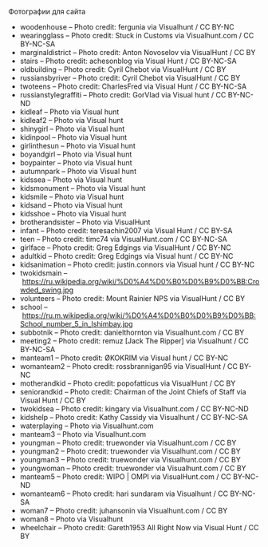 Фотографии для сайта
* woodenhouse – Photo credit: fergunia via Visualhunt /  CC BY-NC
* wearingglass – Photo credit: Stuck in Customs via Visualhunt.com /  CC BY-NC-SA
* marginaldistrict – Photo credit: Anton Novoselov via VisualHunt /  CC BY
* stairs – Photo credit: achesonblog via Visual Hunt /  CC BY-NC-SA
* oldbuilding – Photo credit: Cyril Chebot via VisualHunt /  CC BY
* russiansbyriver – Photo credit: Cyril Chebot via VisualHunt /  CC BY
* twoteens – Photo credit: CharlesFred via Visual Hunt /  CC BY-NC-SA
* russianstylegraffiti – Photo credit: GorVlad via Visual hunt /  CC BY-NC-ND
* kidleaf – Photo via Visual hunt
* kidleaf2 – Photo via Visual hunt
* shinygirl – Photo via Visual hunt
* kidinpool – Photo via Visual hunt
* girlinthesun – Photo via Visual hunt
* boyandgirl – Photo via Visual hunt
* boypainter – Photo via Visual hunt
* autumnpark – Photo via Visual hunt
* kidssea – Photo via Visual hunt
* kidsmonument – Photo via Visual hunt
* kidsmile – Photo via Visual hunt
* kidsand – Photo via Visual hunt
* kidsshoe – Photo via Visual hunt
* brotherandsister – Photo via VisualHunt
* infant – Photo credit: teresachin2007 via Visual Hunt /  CC BY-SA
* teen – Photo credit: timc74 via VisualHunt.com /  CC BY-NC-SA
* girlface – Photo credit: Greg Edgings via VisualHunt /  CC BY-NC
* adultkid – Photo credit: Greg Edgings via Visual hunt /  CC BY-NC
* kidsanimation – Photo credit: justin.connors via Visual hunt /  CC BY-NC
* twokidsmain – https://ru.wikipedia.org/wiki/%D0%A4%D0%B0%D0%B9%D0%BB:Crowded_swing.jpg
* volunteers – Photo credit: Mount Rainier NPS via VisualHunt /  CC BY
* school – https://ru.m.wikipedia.org/wiki/%D0%A4%D0%B0%D0%B9%D0%BB:School_number_5_in_Ishimbay.jpg
* subbotnik – Photo credit: danielthornton via Visualhunt.com /  CC BY
* meeting2 – Photo credit: remuz [Jack The Ripper] via Visualhunt /  CC BY-NC-SA
* manteam1 – Photo credit: ØKOKRIM via Visual hunt /  CC BY-NC
* womanteam2 – Photo credit: rossbrannigan95 via VisualHunt /  CC BY-NC
* motherandkid – Photo credit: popofatticus via VisualHunt /  CC BY
* seniorandkid – Photo credit: Chairman of the Joint Chiefs of Staff via Visual Hunt /  CC BY
* twokidsea – Photo credit: kingary via Visualhunt.com /  CC BY-NC-ND
* kidshelp – Photo credit: Kathy Cassidy via Visualhunt /  CC BY-NC-SA
* waterplaying – Photo via Visualhunt.com
* manteam3 – Photo via Visualhunt.com
* youngman – Photo credit: truewonder via Visualhunt.com /  CC BY
* youngman2 – Photo credit: truewonder via Visualhunt.com /  CC BY
* youngman3 – Photo credit: truewonder via Visualhunt.com /  CC BY
* youngwoman – Photo credit: truewonder via Visualhunt.com /  CC BY
* manteam5 – Photo credit: WIPO | OMPI via VisualHunt.com /  CC BY-NC-ND
* womanteam6 – Photo credit: hari sundaram via Visualhunt /  CC BY-NC-SA
* woman7 – Photo credit: juhansonin via Visualhunt.com /  CC BY
* woman8 – Photo via Visualhunt
* wheelchair – Photo credit: Gareth1953 All Right Now via Visual Hunt /  CC BY
















